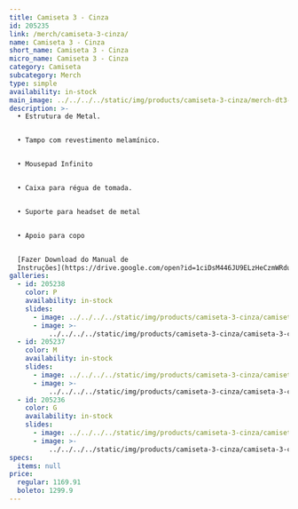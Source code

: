 ```yaml
---
title: Camiseta 3 - Cinza
id: 205235
link: /merch/camiseta-3-cinza/
name: Camiseta 3 - Cinza
short_name: Camiseta 3 - Cinza
micro_name: Camiseta 3 - Cinza
category: Camiseta
subcategory: Merch
type: simple
availability: in-stock
main_image: ../../../../static/img/products/camiseta-3-cinza/merch-dt3-camiseta-3-cinza.jpg
description: >-
  • Estrutura de Metal.


  • Tampo com revestimento melamínico.


  • Mousepad Infinito


  • Caixa para régua de tomada.


  • Suporte para headset de metal


  • Apoio para copo


  [Fazer Download do Manual de
  Instruções](https://drive.google.com/open?id=1ciDsM446JU9ELzHeCzmWRduGqkkbOzIM)
galleries:
  - id: 205238
    color: P
    availability: in-stock
    slides:
      - image: ../../../../static/img/products/camiseta-3-cinza/camiseta-3-cinza.png
      - image: >-
          ../../../../static/img/products/camiseta-3-cinza/camiseta-3-cinza-00.png
  - id: 205237
    color: M
    availability: in-stock
    slides:
      - image: ../../../../static/img/products/camiseta-3-cinza/camiseta-3-cinza.png
      - image: >-
          ../../../../static/img/products/camiseta-3-cinza/camiseta-3-cinza-00.png
  - id: 205236
    color: G
    availability: in-stock
    slides:
      - image: ../../../../static/img/products/camiseta-3-cinza/camiseta-3-cinza.png
      - image: >-
          ../../../../static/img/products/camiseta-3-cinza/camiseta-3-cinza-00.png
specs:
  items: null
price:
  regular: 1169.91
  boleto: 1299.9
---
```

